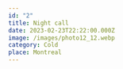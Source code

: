 ```yaml
---
id: "2"
title: Night call
date: 2023-02-23T22:22:00.000Z
image: /images/photo12_12.webp
category: Cold
place: Montreal
---
```

